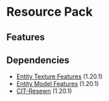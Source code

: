 # Resource Pack
## Features

## Dependencies
* [Entity Texture Features](https://cdn.modrinth.com/data/BVzZfTc1/versions/aG9vZFHa/entity_texture_features_fabric_1.20.1-4.6.1.jar) (1.20.1)
* [Entity Model Features](https://cdn.modrinth.com/data/4I1XuqiY/versions/5VBMcfOB/entity_model_features_fabric_1.20.1-1.1.0.jar) (1.20.1)
* [CIT-Resewn](https://cdn.modrinth.com/data/otVJckYQ/versions/c7Lo4vij/CITResewn-1.1.3%2B1.20.jar) (1.20.1)
